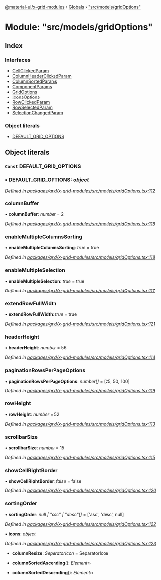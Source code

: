 [@material-ui/x-grid-modules](../README.md) › [Globals](../globals.md) › ["src/models/gridOptions"](_src_models_gridoptions_.md)

# Module: "src/models/gridOptions"

## Index

### Interfaces

* [CellClickedParam](../interfaces/_src_models_gridoptions_.cellclickedparam.md)
* [ColumnHeaderClickedParam](../interfaces/_src_models_gridoptions_.columnheaderclickedparam.md)
* [ColumnSortedParams](../interfaces/_src_models_gridoptions_.columnsortedparams.md)
* [ComponentParams](../interfaces/_src_models_gridoptions_.componentparams.md)
* [GridOptions](../interfaces/_src_models_gridoptions_.gridoptions.md)
* [IconsOptions](../interfaces/_src_models_gridoptions_.iconsoptions.md)
* [RowClickedParam](../interfaces/_src_models_gridoptions_.rowclickedparam.md)
* [RowSelectedParam](../interfaces/_src_models_gridoptions_.rowselectedparam.md)
* [SelectionChangedParam](../interfaces/_src_models_gridoptions_.selectionchangedparam.md)

### Object literals

* [DEFAULT_GRID_OPTIONS](_src_models_gridoptions_.md#const-default_grid_options)

## Object literals

### `Const` DEFAULT_GRID_OPTIONS

### ▪ **DEFAULT_GRID_OPTIONS**: *object*

*Defined in [packages/grid/x-grid-modules/src/models/gridOptions.tsx:112](https://github.com/mui-org/material-ui-x/blob/02342a6/packages/grid/x-grid-modules/src/models/gridOptions.tsx#L112)*

###  columnBuffer

• **columnBuffer**: *number* = 2

*Defined in [packages/grid/x-grid-modules/src/models/gridOptions.tsx:116](https://github.com/mui-org/material-ui-x/blob/02342a6/packages/grid/x-grid-modules/src/models/gridOptions.tsx#L116)*

###  enableMultipleColumnsSorting

• **enableMultipleColumnsSorting**: *true* = true

*Defined in [packages/grid/x-grid-modules/src/models/gridOptions.tsx:118](https://github.com/mui-org/material-ui-x/blob/02342a6/packages/grid/x-grid-modules/src/models/gridOptions.tsx#L118)*

###  enableMultipleSelection

• **enableMultipleSelection**: *true* = true

*Defined in [packages/grid/x-grid-modules/src/models/gridOptions.tsx:117](https://github.com/mui-org/material-ui-x/blob/02342a6/packages/grid/x-grid-modules/src/models/gridOptions.tsx#L117)*

###  extendRowFullWidth

• **extendRowFullWidth**: *true* = true

*Defined in [packages/grid/x-grid-modules/src/models/gridOptions.tsx:121](https://github.com/mui-org/material-ui-x/blob/02342a6/packages/grid/x-grid-modules/src/models/gridOptions.tsx#L121)*

###  headerHeight

• **headerHeight**: *number* = 56

*Defined in [packages/grid/x-grid-modules/src/models/gridOptions.tsx:114](https://github.com/mui-org/material-ui-x/blob/02342a6/packages/grid/x-grid-modules/src/models/gridOptions.tsx#L114)*

###  paginationRowsPerPageOptions

• **paginationRowsPerPageOptions**: *number[]* = [25, 50, 100]

*Defined in [packages/grid/x-grid-modules/src/models/gridOptions.tsx:119](https://github.com/mui-org/material-ui-x/blob/02342a6/packages/grid/x-grid-modules/src/models/gridOptions.tsx#L119)*

###  rowHeight

• **rowHeight**: *number* = 52

*Defined in [packages/grid/x-grid-modules/src/models/gridOptions.tsx:113](https://github.com/mui-org/material-ui-x/blob/02342a6/packages/grid/x-grid-modules/src/models/gridOptions.tsx#L113)*

###  scrollbarSize

• **scrollbarSize**: *number* = 15

*Defined in [packages/grid/x-grid-modules/src/models/gridOptions.tsx:115](https://github.com/mui-org/material-ui-x/blob/02342a6/packages/grid/x-grid-modules/src/models/gridOptions.tsx#L115)*

###  showCellRightBorder

• **showCellRightBorder**: *false* = false

*Defined in [packages/grid/x-grid-modules/src/models/gridOptions.tsx:120](https://github.com/mui-org/material-ui-x/blob/02342a6/packages/grid/x-grid-modules/src/models/gridOptions.tsx#L120)*

###  sortingOrder

• **sortingOrder**: *null | "asc" | "desc"[]* = ['asc', 'desc', null]

*Defined in [packages/grid/x-grid-modules/src/models/gridOptions.tsx:122](https://github.com/mui-org/material-ui-x/blob/02342a6/packages/grid/x-grid-modules/src/models/gridOptions.tsx#L122)*

▪ **icons**: *object*

*Defined in [packages/grid/x-grid-modules/src/models/gridOptions.tsx:123](https://github.com/mui-org/material-ui-x/blob/02342a6/packages/grid/x-grid-modules/src/models/gridOptions.tsx#L123)*

* **columnResize**: *SeparatorIcon* = SeparatorIcon

* **columnSortedAscending**(): *Element‹›*

* **columnSortedDescending**(): *Element‹›*
